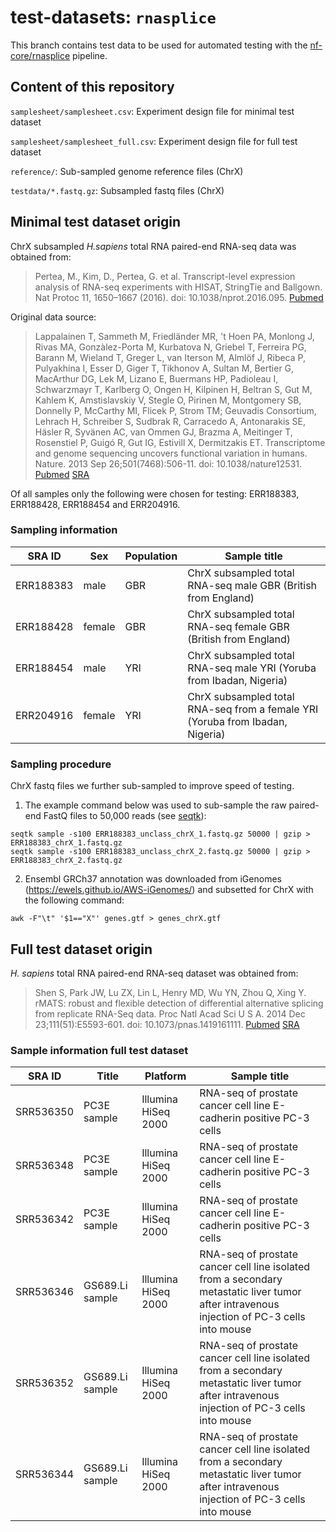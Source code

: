 # test-datasets: `rnasplice`

This branch contains test data to be used for automated testing with the [nf-core/rnasplice](https://github.com/nf-core/rnasplice) pipeline.

## Content of this repository

`samplesheet/samplesheet.csv`: Experiment design file for minimal test dataset

`samplesheet/samplesheet_full.csv`: Experiment design file for full test dataset

`reference/`: Sub-sampled genome reference files (ChrX)

`testdata/*.fastq.gz`: Subsampled fastq files (ChrX)

## Minimal test dataset origin

ChrX subsampled *H.sapiens* total RNA paired-end RNA-seq data was obtained from:

> Pertea, M., Kim, D., Pertea, G. et al. Transcript-level expression analysis of RNA-seq experiments with HISAT, StringTie and Ballgown. Nat Protoc 11, 1650–1667 (2016). doi: 10.1038/nprot.2016.095. [Pubmed](https://pubmed.ncbi.nlm.nih.gov/27560171/)

Original data source: 

> Lappalainen T, Sammeth M, Friedländer MR, 't Hoen PA, Monlong J, Rivas MA, Gonzàlez-Porta M, Kurbatova N, Griebel T, Ferreira PG, Barann M, Wieland T, Greger L, van Iterson M, Almlöf J, Ribeca P, Pulyakhina I, Esser D, Giger T, Tikhonov A, Sultan M, Bertier G, MacArthur DG, Lek M, Lizano E, Buermans HP, Padioleau I, Schwarzmayr T, Karlberg O, Ongen H, Kilpinen H, Beltran S, Gut M, Kahlem K, Amstislavskiy V, Stegle O, Pirinen M, Montgomery SB, Donnelly P, McCarthy MI, Flicek P, Strom TM; Geuvadis Consortium, Lehrach H, Schreiber S, Sudbrak R, Carracedo A, Antonarakis SE, Häsler R, Syvänen AC, van Ommen GJ, Brazma A, Meitinger T, Rosenstiel P, Guigó R, Gut IG, Estivill X, Dermitzakis ET. Transcriptome and genome sequencing uncovers functional variation in humans. Nature. 2013 Sep 26;501(7468):506-11. doi: 10.1038/nature12531. [Pubmed](https://pubmed.ncbi.nlm.nih.gov/24037378/) [SRA](https://trace.ncbi.nlm.nih.gov/Traces/index.html?view=study&acc=ERP001942)

Of all samples only the following were chosen for testing: ERR188383, ERR188428, ERR188454 and ERR204916.

### Sampling information

| SRA ID | Sex        | Population | Sample title                                                                  |
|---------------|------------|------------|-------------------------------------------------------------------------------|
| ERR188383     | male       | GBR        | ChrX subsampled total RNA-seq male GBR (British from England)                 |
| ERR188428     | female     | GBR        | ChrX subsampled total RNA-seq female GBR (British from England)               |
| ERR188454     | male       | YRI        | ChrX subsampled total RNA-seq male YRI (Yoruba from Ibadan, Nigeria)          |
| ERR204916     | female     | YRI        | ChrX subsampled total RNA-seq from a female YRI (Yoruba from Ibadan, Nigeria) |

### Sampling procedure

ChrX fastq files we further sub-sampled to improve speed of testing.

1. The example command below was used to sub-sample the raw paired-end FastQ files to 50,000 reads (see [seqtk](https://github.com/lh3/seqtk)):

  ```console
  seqtk sample -s100 ERR188383_unclass_chrX_1.fastq.gz 50000 | gzip > ERR188383_chrX_1.fastq.gz
  seqtk sample -s100 ERR188383_unclass_chrX_2.fastq.gz 50000 | gzip > ERR188383_chrX_2.fastq.gz
  ```
 2. Ensembl GRCh37 annotation was downloaded from iGenomes (https://ewels.github.io/AWS-iGenomes/) and subsetted for ChrX with the following command:
 
  ```console
  awk -F"\t" '$1=="X"' genes.gtf > genes_chrX.gtf
  ```
 
## Full test dataset origin

*H. sapiens* total RNA paired-end RNA-seq dataset was obtained from:

> Shen S, Park JW, Lu ZX, Lin L, Henry MD, Wu YN, Zhou Q, Xing Y. rMATS: robust and flexible detection of differential alternative splicing from replicate RNA-Seq data. Proc Natl Acad Sci U S A. 2014 Dec 23;111(51):E5593-601. doi: 10.1073/pnas.1419161111. [Pubmed](https://pubmed.ncbi.nlm.nih.gov/25480548/) [SRA](https://trace.ncbi.nlm.nih.gov/Traces/study/?acc=SRP014759)

### Sample information full test dataset

| SRA ID    | Title           | Platform            | Sample title                                                        |
|-----------|-----------------|---------------------|---------------------------------------------------------------------|
| SRR536350 | PC3E sample     | Illumina HiSeq 2000 | RNA-seq of prostate cancer cell line E-cadherin positive PC-3 cells |
| SRR536348 | PC3E sample     | Illumina HiSeq 2000 | RNA-seq of prostate cancer cell line E-cadherin positive PC-3 cells |
| SRR536342 | PC3E sample     | Illumina HiSeq 2000 | RNA-seq of prostate cancer cell line E-cadherin positive PC-3 cells |
| SRR536346 | GS689.Li sample | Illumina HiSeq 2000 | RNA-seq of prostate cancer cell line isolated from a secondary metastatic liver tumor after intravenous injection of PC-3 cells into mouse |
| SRR536352 | GS689.Li sample | Illumina HiSeq 2000 | RNA-seq of prostate cancer cell line isolated from a secondary metastatic liver tumor after intravenous injection of PC-3 cells into mouse |
| SRR536344 | GS689.Li sample | Illumina HiSeq 2000 | RNA-seq of prostate cancer cell line isolated from a secondary metastatic liver tumor after intravenous injection of PC-3 cells into mouse |
